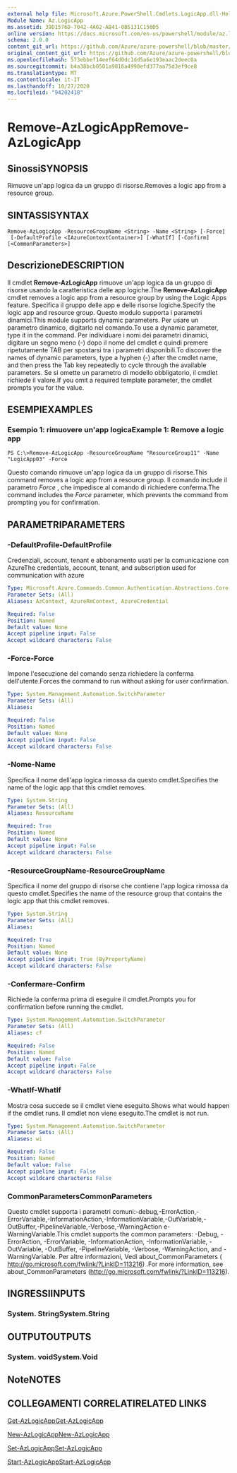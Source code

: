 ```yaml
---
external help file: Microsoft.Azure.PowerShell.Cmdlets.LogicApp.dll-Help.xml
Module Name: Az.LogicApp
ms.assetid: 39D1576D-7042-4A62-AB41-0B5131C150D5
online version: https://docs.microsoft.com/en-us/powershell/module/az.logicapp/remove-azlogicapp
schema: 2.0.0
content_git_url: https://github.com/Azure/azure-powershell/blob/master/src/LogicApp/LogicApp/help/Remove-AzLogicApp.md
original_content_git_url: https://github.com/Azure/azure-powershell/blob/master/src/LogicApp/LogicApp/help/Remove-AzLogicApp.md
ms.openlocfilehash: 573ebbef14eef64d0dc1dd5a6e193eaac2deec0a
ms.sourcegitcommit: b4a38bcb0501a9016a4998efd377aa75d3ef9ce8
ms.translationtype: MT
ms.contentlocale: it-IT
ms.lasthandoff: 10/27/2020
ms.locfileid: "94202418"
---
```

# <span data-ttu-id="1a2d1-101">Remove-AzLogicApp</span><span class="sxs-lookup"><span data-stu-id="1a2d1-101">Remove-AzLogicApp</span></span>

## <span data-ttu-id="1a2d1-102">Sinossi</span><span class="sxs-lookup"><span data-stu-id="1a2d1-102">SYNOPSIS</span></span>
<span data-ttu-id="1a2d1-103">Rimuove un'app logica da un gruppo di risorse.</span><span class="sxs-lookup"><span data-stu-id="1a2d1-103">Removes a logic app from a resource group.</span></span>

## <span data-ttu-id="1a2d1-104">SINTASSI</span><span class="sxs-lookup"><span data-stu-id="1a2d1-104">SYNTAX</span></span>

```
Remove-AzLogicApp -ResourceGroupName <String> -Name <String> [-Force]
 [-DefaultProfile <IAzureContextContainer>] [-WhatIf] [-Confirm] [<CommonParameters>]
```

## <span data-ttu-id="1a2d1-105">Descrizione</span><span class="sxs-lookup"><span data-stu-id="1a2d1-105">DESCRIPTION</span></span>
<span data-ttu-id="1a2d1-106">Il cmdlet **Remove-AzLogicApp** rimuove un'app logica da un gruppo di risorse usando la caratteristica delle app logiche.</span><span class="sxs-lookup"><span data-stu-id="1a2d1-106">The **Remove-AzLogicApp** cmdlet removes a logic app from a resource group by using the Logic Apps feature.</span></span>
<span data-ttu-id="1a2d1-107">Specifica il gruppo delle app e delle risorse logiche.</span><span class="sxs-lookup"><span data-stu-id="1a2d1-107">Specify the logic app and resource group.</span></span>
<span data-ttu-id="1a2d1-108">Questo modulo supporta i parametri dinamici.</span><span class="sxs-lookup"><span data-stu-id="1a2d1-108">This module supports dynamic parameters.</span></span>
<span data-ttu-id="1a2d1-109">Per usare un parametro dinamico, digitarlo nel comando.</span><span class="sxs-lookup"><span data-stu-id="1a2d1-109">To use a dynamic parameter, type it in the command.</span></span>
<span data-ttu-id="1a2d1-110">Per individuare i nomi dei parametri dinamici, digitare un segno meno (-) dopo il nome del cmdlet e quindi premere ripetutamente TAB per spostarsi tra i parametri disponibili.</span><span class="sxs-lookup"><span data-stu-id="1a2d1-110">To discover the names of dynamic parameters, type a hyphen (-) after the cmdlet name, and then press the Tab key repeatedly to cycle through the available parameters.</span></span>
<span data-ttu-id="1a2d1-111">Se si omette un parametro di modello obbligatorio, il cmdlet richiede il valore.</span><span class="sxs-lookup"><span data-stu-id="1a2d1-111">If you omit a required template parameter, the cmdlet prompts you for the value.</span></span>

## <span data-ttu-id="1a2d1-112">ESEMPI</span><span class="sxs-lookup"><span data-stu-id="1a2d1-112">EXAMPLES</span></span>

### <span data-ttu-id="1a2d1-113">Esempio 1: rimuovere un'app logica</span><span class="sxs-lookup"><span data-stu-id="1a2d1-113">Example 1: Remove a logic app</span></span>
```
PS C:\>Remove-AzLogicApp -ResourceGroupName "ResourceGroup11" -Name "LogicApp03" -Force
```

<span data-ttu-id="1a2d1-114">Questo comando rimuove un'app logica da un gruppo di risorse.</span><span class="sxs-lookup"><span data-stu-id="1a2d1-114">This command removes a logic app from a resource group.</span></span>
<span data-ttu-id="1a2d1-115">Il comando include il parametro *Force* , che impedisce al comando di richiedere conferma.</span><span class="sxs-lookup"><span data-stu-id="1a2d1-115">The command includes the *Force* parameter, which prevents the command from prompting you for confirmation.</span></span>

## <span data-ttu-id="1a2d1-116">PARAMETRI</span><span class="sxs-lookup"><span data-stu-id="1a2d1-116">PARAMETERS</span></span>

### <span data-ttu-id="1a2d1-117">-DefaultProfile</span><span class="sxs-lookup"><span data-stu-id="1a2d1-117">-DefaultProfile</span></span>
<span data-ttu-id="1a2d1-118">Credenziali, account, tenant e abbonamento usati per la comunicazione con Azure</span><span class="sxs-lookup"><span data-stu-id="1a2d1-118">The credentials, account, tenant, and subscription used for communication with azure</span></span>

```yaml
Type: Microsoft.Azure.Commands.Common.Authentication.Abstractions.Core.IAzureContextContainer
Parameter Sets: (All)
Aliases: AzContext, AzureRmContext, AzureCredential

Required: False
Position: Named
Default value: None
Accept pipeline input: False
Accept wildcard characters: False
```

### <span data-ttu-id="1a2d1-119">-Force</span><span class="sxs-lookup"><span data-stu-id="1a2d1-119">-Force</span></span>
<span data-ttu-id="1a2d1-120">Impone l'esecuzione del comando senza richiedere la conferma dell'utente.</span><span class="sxs-lookup"><span data-stu-id="1a2d1-120">Forces the command to run without asking for user confirmation.</span></span>

```yaml
Type: System.Management.Automation.SwitchParameter
Parameter Sets: (All)
Aliases:

Required: False
Position: Named
Default value: None
Accept pipeline input: False
Accept wildcard characters: False
```

### <span data-ttu-id="1a2d1-121">-Nome</span><span class="sxs-lookup"><span data-stu-id="1a2d1-121">-Name</span></span>
<span data-ttu-id="1a2d1-122">Specifica il nome dell'app logica rimossa da questo cmdlet.</span><span class="sxs-lookup"><span data-stu-id="1a2d1-122">Specifies the name of the logic app that this cmdlet removes.</span></span>

```yaml
Type: System.String
Parameter Sets: (All)
Aliases: ResourceName

Required: True
Position: Named
Default value: None
Accept pipeline input: False
Accept wildcard characters: False
```

### <span data-ttu-id="1a2d1-123">-ResourceGroupName</span><span class="sxs-lookup"><span data-stu-id="1a2d1-123">-ResourceGroupName</span></span>
<span data-ttu-id="1a2d1-124">Specifica il nome del gruppo di risorse che contiene l'app logica rimossa da questo cmdlet.</span><span class="sxs-lookup"><span data-stu-id="1a2d1-124">Specifies the name of the resource group that contains the logic app that this cmdlet removes.</span></span>

```yaml
Type: System.String
Parameter Sets: (All)
Aliases:

Required: True
Position: Named
Default value: None
Accept pipeline input: True (ByPropertyName)
Accept wildcard characters: False
```

### <span data-ttu-id="1a2d1-125">-Confermare</span><span class="sxs-lookup"><span data-stu-id="1a2d1-125">-Confirm</span></span>
<span data-ttu-id="1a2d1-126">Richiede la conferma prima di eseguire il cmdlet.</span><span class="sxs-lookup"><span data-stu-id="1a2d1-126">Prompts you for confirmation before running the cmdlet.</span></span>

```yaml
Type: System.Management.Automation.SwitchParameter
Parameter Sets: (All)
Aliases: cf

Required: False
Position: Named
Default value: False
Accept pipeline input: False
Accept wildcard characters: False
```

### <span data-ttu-id="1a2d1-127">-WhatIf</span><span class="sxs-lookup"><span data-stu-id="1a2d1-127">-WhatIf</span></span>
<span data-ttu-id="1a2d1-128">Mostra cosa succede se il cmdlet viene eseguito.</span><span class="sxs-lookup"><span data-stu-id="1a2d1-128">Shows what would happen if the cmdlet runs.</span></span>
<span data-ttu-id="1a2d1-129">Il cmdlet non viene eseguito.</span><span class="sxs-lookup"><span data-stu-id="1a2d1-129">The cmdlet is not run.</span></span>

```yaml
Type: System.Management.Automation.SwitchParameter
Parameter Sets: (All)
Aliases: wi

Required: False
Position: Named
Default value: False
Accept pipeline input: False
Accept wildcard characters: False
```

### <span data-ttu-id="1a2d1-130">CommonParameters</span><span class="sxs-lookup"><span data-stu-id="1a2d1-130">CommonParameters</span></span>
<span data-ttu-id="1a2d1-131">Questo cmdlet supporta i parametri comuni:-debug,-ErrorAction,-ErrorVariable,-InformationAction,-InformationVariable,-OutVariable,-OutBuffer,-PipelineVariable,-Verbose,-WarningAction e-WarningVariable.</span><span class="sxs-lookup"><span data-stu-id="1a2d1-131">This cmdlet supports the common parameters: -Debug, -ErrorAction, -ErrorVariable, -InformationAction, -InformationVariable, -OutVariable, -OutBuffer, -PipelineVariable, -Verbose, -WarningAction, and -WarningVariable.</span></span> <span data-ttu-id="1a2d1-132">Per altre informazioni, Vedi about_CommonParameters ( http://go.microsoft.com/fwlink/?LinkID=113216) .</span><span class="sxs-lookup"><span data-stu-id="1a2d1-132">For more information, see about_CommonParameters (http://go.microsoft.com/fwlink/?LinkID=113216).</span></span>

## <span data-ttu-id="1a2d1-133">INGRESSI</span><span class="sxs-lookup"><span data-stu-id="1a2d1-133">INPUTS</span></span>

### <span data-ttu-id="1a2d1-134">System. String</span><span class="sxs-lookup"><span data-stu-id="1a2d1-134">System.String</span></span>

## <span data-ttu-id="1a2d1-135">OUTPUT</span><span class="sxs-lookup"><span data-stu-id="1a2d1-135">OUTPUTS</span></span>

### <span data-ttu-id="1a2d1-136">System. void</span><span class="sxs-lookup"><span data-stu-id="1a2d1-136">System.Void</span></span>

## <span data-ttu-id="1a2d1-137">Note</span><span class="sxs-lookup"><span data-stu-id="1a2d1-137">NOTES</span></span>

## <span data-ttu-id="1a2d1-138">COLLEGAMENTI CORRELATI</span><span class="sxs-lookup"><span data-stu-id="1a2d1-138">RELATED LINKS</span></span>

[<span data-ttu-id="1a2d1-139">Get-AzLogicApp</span><span class="sxs-lookup"><span data-stu-id="1a2d1-139">Get-AzLogicApp</span></span>](./Get-AzLogicApp.md)

[<span data-ttu-id="1a2d1-140">New-AzLogicApp</span><span class="sxs-lookup"><span data-stu-id="1a2d1-140">New-AzLogicApp</span></span>](./New-AzLogicApp.md)

[<span data-ttu-id="1a2d1-141">Set-AzLogicApp</span><span class="sxs-lookup"><span data-stu-id="1a2d1-141">Set-AzLogicApp</span></span>](./Set-AzLogicApp.md)

[<span data-ttu-id="1a2d1-142">Start-AzLogicApp</span><span class="sxs-lookup"><span data-stu-id="1a2d1-142">Start-AzLogicApp</span></span>](./Start-AzLogicApp.md)


